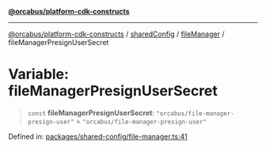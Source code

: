 [**@orcabus/platform-cdk-constructs**](../../../../../../README.md)

***

[@orcabus/platform-cdk-constructs](../../../../../../README.md) / [sharedConfig](../../../README.md) / [fileManager](../README.md) / fileManagerPresignUserSecret

# Variable: fileManagerPresignUserSecret

> `const` **fileManagerPresignUserSecret**: `"orcabus/file-manager-presign-user"` = `"orcabus/file-manager-presign-user"`

Defined in: [packages/shared-config/file-manager.ts:41](https://github.com/OrcaBus/platform-cdk-constructs/blob/main/packages/shared-config/file-manager.ts#L41)
